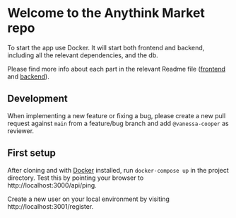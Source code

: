 # Welcome to the Anythink Market repo

To start the app use Docker. It will start both frontend and backend, including all the relevant dependencies, and the db.

Please find more info about each part in the relevant Readme file ([frontend](frontend/readme.md) and [backend](backend/README.md)).

## Development

When implementing a new feature or fixing a bug, please create a new pull request against `main` from a feature/bug branch and add `@vanessa-cooper` as reviewer.

## First setup

After cloning and with [Docker](https://www.docker.com/) installed, run  `docker-compose up` in the project directory. Test this by pointing your browser to http://localhost:3000/api/ping.

Create a new user on your local environment by visiting http://localhost:3001/register.
